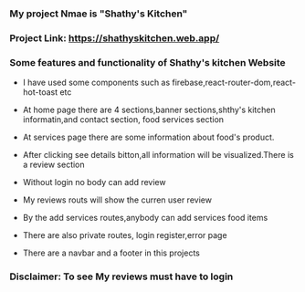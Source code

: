 ### My project Nmae is "Shathy's Kitchen"

### Project Link: https://shathyskitchen.web.app/

### Some features and functionality of Shathy's kitchen Website

- I have used some components such as firebase,react-router-dom,react-hot-toast etc

- At home page there are 4 sections,banner sections,shthy's kitchen informatin,and contact section, food services section

- At services page there are some information about food's product.

- After clicking see details bitton,all information will be visualized.There is a review section

- Without login no body can add review

- My reviews routs will show the curren user review

- By the add services routes,anybody can add services food items

- There are also private routes, login register,error page

- There are a navbar and a footer in this projects

### Disclaimer: To see My reviews must  have to login
